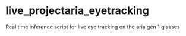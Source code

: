 # live_projectaria_eyetracking
Real time inference script for live eye tracking on the aria gen 1 glasses
